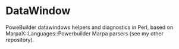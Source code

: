 DataWindow
==========

PoweBuilder datawindows helpers and diagnostics in Perl, based on MarpaX::Languages::Powerbuilder Marpa parsers (see my other repository).
